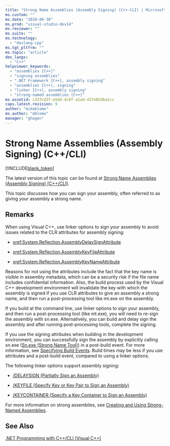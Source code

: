 ```yaml
---
title: "Strong Name Assemblies (Assembly Signing) (C++-CLI) | Microsoft Docs"
ms.custom: ""
ms.date: "2018-06-30"
ms.prod: "visual-studio-dev14"
ms.reviewer: ""
ms.suite: ""
ms.technology: 
  - "devlang-cpp"
ms.tgt_pltfrm: ""
ms.topic: "article"
dev_langs: 
  - "C++"
helpviewer_keywords: 
  - "assemblies [C++]"
  - "signing assemblies"
  - ".NET Framework [C++], assembly signing"
  - "assemblies [C++], signing"
  - "linker [C++], assembly signing"
  - "strong-named assemblies [C++]"
ms.assetid: c337cd3f-e5dd-4c6f-a1ad-437e85dba1cc
caps.latest.revision: 9
author: "mikeblome"
ms.author: "mblome"
manager: "ghogen"
---
```

# Strong Name Assemblies (Assembly Signing) (C++/CLI)
[!INCLUDE[blank_token](../includes/blank-token.md)]

The latest version of this topic can be found at [Strong Name Assemblies (Assembly Signing) (C++/CLI)](https://docs.microsoft.com/cpp/dotnet/strong-name-assemblies-assembly-signing-cpp-cli).  
  
  
This topic discusses how you can sign your assembly, often referred to as giving your assembly a strong name.  
  
## Remarks  
 When using Visual C++, use linker options to sign your assembly to avoid issues related to the CLR attributes for assembly signing:  
  
-   <xref:System.Reflection.AssemblyDelaySignAttribute>  
  
-   <xref:System.Reflection.AssemblyKeyFileAttribute>  
  
-   <xref:System.Reflection.AssemblyKeyNameAttribute>  
  
 Reasons for not using the attributes include the fact that the key name is visible in assembly metadata, which can be a security risk if the file name includes confidential information. Also, the build process used by the Visual C++ development environment will invalidate the key with which the assembly is signed if you use CLR attributes to give an assembly a strong name, and then run a post-processing tool like mt.exe on the assembly.  
  
 If you build at the command line, use linker options to sign your assembly, and then run a post-processing tool (like mt.exe), you will need to re-sign the assembly with sn.exe. Alternatively, you can build and delay sign the assembly and after running post-processing tools, complete the signing.  
  
 If you use the signing attributes when building in the development environment, you can successfully sign the assembly by explicitly calling sn.exe ([Sn.exe (Strong Name Tool)](../Topic/Sn.exe%20\(Strong%20Name%20Tool\).md)) in a post-build event. For more information, see [Specifying Build Events](../ide/specifying-build-events.md). Build times may be less if you use attributes and a post-build event, compared to using a linker options.  
  
 The following linker options support assembly signing:  
  
-   [/DELAYSIGN (Partially Sign an Assembly)](../build/reference/delaysign-partially-sign-an-assembly.md)  
  
-   [/KEYFILE (Specify Key or Key Pair to Sign an Assembly)](../build/reference/keyfile-specify-key-or-key-pair-to-sign-an-assembly.md)  
  
-   [/KEYCONTAINER (Specify a Key Container to Sign an Assembly)](../build/reference/keycontainer-specify-a-key-container-to-sign-an-assembly.md)  
  
 For more information on strong assemblies, see [Creating and Using Strong-Named Assemblies](../Topic/Creating%20and%20Using%20Strong-Named%20Assemblies.md).  
  
## See Also  
 [.NET Programming with C++/CLI (Visual C++)](../dotnet/dotnet-programming-with-cpp-cli-visual-cpp.md)

